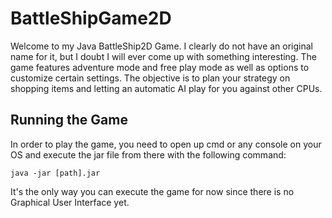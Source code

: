 # BattleShipGame2D
Welcome to my Java BattleShip2D Game. I clearly do not have an original name for it, but I doubt I will ever come up with something interesting. The game features adventure mode and free play mode as well as options to customize certain settings. The objective is to plan your strategy on shopping items and letting an automatic AI play for you against other CPUs.

## Running the Game
In order to play the game, you need to open up cmd or any console on your OS and execute the jar file from there with the following command:
```
java -jar [path].jar
```
It's the only way you can execute the game for now since there is no Graphical User Interface yet.

